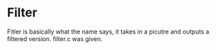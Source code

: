 # Filter

Fitler is basically what the name says, it takes in a picutre and outputs a filtered version. filter.c was given.
